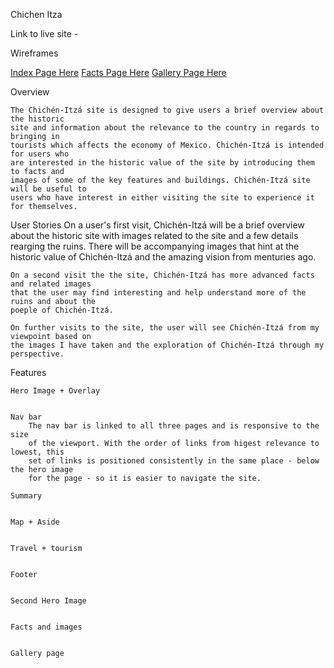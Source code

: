 Chichen Itza

Link to live site - 

Wireframes

[Index Page Here](https://i.imgur.com/r16x3Y3.png)
[Facts Page Here](https://i.imgur.com/HJCCgOP.png)
[Gallery Page Here](https://i.imgur.com/t9zm8bJ.png)

Overview

    The Chichén-Itzá site is designed to give users a brief overview about the historic 
    site and information about the relevance to the country in regards to bringing in 
    tourists which affects the economy of Mexico. Chichén-Itzá is intended for users who 
    are interested in the historic value of the site by introducing them to facts and 
    images of some of the key features and buildings. Chichén-Itzá site will be useful to 
    users who have interest in either visiting the site to experience it for themselves.


User Stories
    On a user's first visit, Chichén-Itzá will be a brief overview about the historic 
    site with images related to the site and a few details rearging the ruins. There will
    be accompanying images that hint at the historic value of Chichén-Itzá and the amazing
    vision from menturies ago.

    On a second visit the the site, Chichén-Itzá has more advanced facts and related images 
    that the user may find interesting and help understand more of the ruins and about the 
    poeple of Chichén-Itzá.

    On further visits to the site, the user will see Chichén-Itzá from my viewpoint based on 
    the images I have taken and the exploration of Chichén-Itzá through my perspective.

Features

    Hero Image + Overlay


    Nav bar
        The nav bar is linked to all three pages and is responsive to the size 
        of the viewport. With the order of links from higest relevance to lowest, this 
        set of links is positioned consistently in the same place - below the hero image 
        for the page - so it is easier to navigate the site.

    Summary


    Map + Aside


    Travel + tourism


    Footer


    Second Hero Image


    Facts and images


    Gallery page


